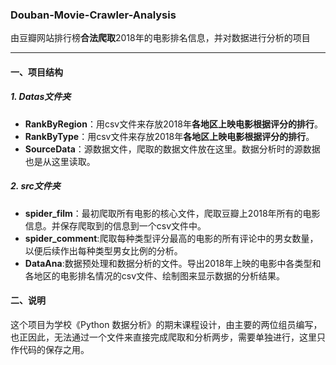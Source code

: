 ### Douban-Movie-Crawler-Analysis
由豆瓣网站排行榜**合法爬取**2018年的电影排名信息，并对数据进行分析的项目

----

#### 一、项目结构

##### 1. Datas文件夹
*  **RankByRegion**：用csv文件来存放2018年**各地区上映电影根据评分的排行**。
* **RankByType**：用csv文件来存放2018年**各地区上映电影根据评分的排行**。
* **SourceData**：源数据文件，爬取的数据文件放在这里。数据分析时的源数据也是从这里读取。

##### 2. src文件夹
* **spider_film**：最初爬取所有电影的核心文件，爬取豆瓣上2018年所有的电影信息。并保存爬取到的信息到一个csv文件中。
* **spider_comment**:爬取每种类型评分最高的电影的所有评论中的男女数量，以便后续作出每种类型男女比例的分析。
* **DataAna**:数据预处理和数据分析的文件。导出2018年上映的电影中各类型和各地区的电影排名情况的csv文件、绘制图来显示数据的分析结果。

#### 二、说明
这个项目为学校《Python 数据分析》的期末课程设计，由主要的两位组员编写，也正因此，无法通过一个文件来直接完成爬取和分析两步，需要单独进行，这里只作代码的保存之用。
